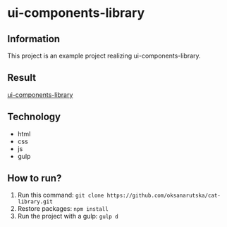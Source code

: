 # ui-components-library
## Information
This project is an example project realizing ui-components-library.
## Result
[ui-components-library](https://oksanarutska.github.io/ui-components-library/dist/index.html)
## Technology
- html
- css
- js
- gulp

## How to run?
1. Run this command: ```git clone https://github.com/oksanarutska/cat-library.git```
2. Restore packages: ```npm install```
3. Run the project with a gulp: ```gulp d```



